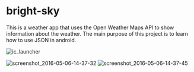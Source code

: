 # bright-sky

This is a weather app that uses the Open Weather Maps API to show information about the weather. The main purpose of this project is to learn how to use JSON in android.


![ic_launcher](https://cloud.githubusercontent.com/assets/16086636/15081918/8326700e-139b-11e6-9c57-0740bb1a9e7f.png)

![screenshot_2016-05-06-14-37-32](https://cloud.githubusercontent.com/assets/16086636/15081917/8324afbc-139b-11e6-9589-3799e762df89.png)
![screenshot_2016-05-06-14-37-45](https://cloud.githubusercontent.com/assets/16086636/15081919/83329c3a-139b-11e6-9912-43248db55a08.png)


